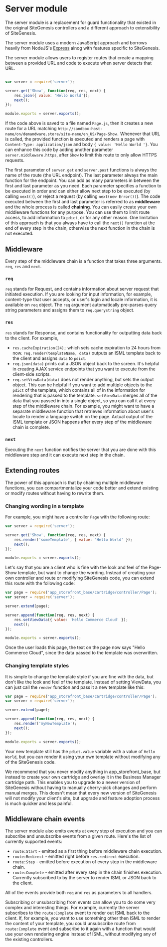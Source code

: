 # Server module

The server module is a replacement for guard functionality that existed in the original SiteGenesis controllers and a different approach to extensibility of SiteGenesis.

The server module uses a modern JavaScript approach and borrows heavily from NodeJS's [Express](http://expressjs.com/) alnog with features specific to SiteGenesis.

The server module allows users to register routes that create a mapping between a provided URL and code to execute when server detects that URL.

```js

var server = require('server');

server.get('Show', function(req, res, next) {
    res.json({ value: 'Hello World'});
    next();
});

module.exports = server.exports();

```

If the code above is saved to a file named `Page.js`, then it creates a new route for a URL matching `http://sandbox-host-name/on/demandware.store/site-name/en_US/Page-Show.` Whenever that URL is called, the provided function is executed and renders a page with `Content-Type: application/json` and body `{ value: 'Hello World '}`. You can enhance this code by adding another parameter `server.middleware.https`, after `Show` to limit this route to only allow HTTPS requests.

The first parameter of `server.get` and `server.post` functions is always the name of the route (the URL endpoint). The last parameter always the main function for the endpoint. You can add as many parameters in between the first and last parameter as you need. Each parameter specifies a function to be executed in order and can either allow next step to be executed (by calling `next()`), or reject a request (by calling `next(new Error())`).
The code executed between the first and last parameter is referred to as **middleware** and the whole process is called **chaining**. You can easily create your own middleware functions for any purpose. You can use them to limit route access, to add information to `pdict`, or for any other reason. One limitation of this approach is that you always have to call the `next()` function at the end of every step in the chain, otherwise the next function in the chain is not executed.

## Middleware

Every step of the middleware chain is a function that takes three arguments. `req`, `res` and `next`.

### `req`

`req` stands for Request, and contains information about server request that initiated execution. If you are looking for input information, for example, content-type that user accepts, or user's login and locale information, it is available on `req` object. The `req` argument automatically pre-parses query string parameters and assigns them to `req.querystring` object.

### `res`

`res` stands for Response, and contains functionality for outputting data back to the client. For example,

* `res.cacheExpiration(24);` which sets cache expiration to 24 hours from now. `req.render(templateName, data)` outputs an ISML template back to the client and assigns `data` to `pdict`.
* `req.json(data)` prints out a JSON object back to the screen. It's helpful in creating AJAX service endpoints that you want to execute from the client-side scripts.
* `req.setViewData(data)` does not render anything, but sets the output object. This can be helpful if you want to add multiple objects to the `pdict` of the template, which contains all of in the information for rendering that is passed to the template. `setViewData` merges all of the data that you passed in into a single object, so you can call it at every step of the middleware chain. For example, you might want to have a separate middleware function that retrieves information about user's locale to render a language switch on the page. Actual output of the ISML template or JSON happens after every step of the middleware chain is complete.

### `next`

Executing the `next` function notifies the server that you are done with this middleware step and it can execute next step in the chain.

## Extending routes

The power of this approach is that by chaining multiple middleware functions, you can compartmentalize your code better and extend existing or modify routes without having to rewrite them.

### Changing wording in a template
For example, you might have a controller `Page` with the following route:

```js
var server = require('server');

server.get('Show', function(req, res, next) {
    res.render('someTemplate', { value: 'Hello World' });
    next();
});

module.exports = server.exports();
```

Let's say that you are a client who is fine with the look and feel of the Page-Show template, but want to change the wording. Instead of creating your own controller and route or modifying SiteGenesis code, you can extend this route with the following code:

```js
var page = require('app_storefront_base/cartridge/controller/Page');
var server = require('server');

server.extend(page);

server.append(function(req, res, next) {
    res.setViewData({ value: 'Hello Commerce Cloud' });
    next();
});

module.exports = server.exports();
```

Once the user loads this page, the text on the page now says "Hello Commerce Cloud", since the data passed to the template was overwritten.

### Changing template styles
It is simple to change the template style if you are fine with the data, but don't like the look and feel of the template. Instead of setting ViewData, you can just call the `render` function and pass it a new template like this:

```js
var page = require('app_storefront_base/cartridge/controller/Page');
var server = require('server');

server.extend(page);

server.append(function(req, res, next) {
    res.render('myNewTemplate');
    next();
});

module.exports = server.exports();
```

Your new template still has the `pdict.value` variable with a value of `Hello World`, but you can render it using your own template without modifying any of the SiteGenesis code.

We recommend that you never modify anything in app_storefront_base, but instead to create your own cartridge and overlay it in the Business Manager cartridge path. This enables you to upgrade to a newer version of SiteGenesis without having to manually cherry-pick changes and perform manual merges. This doesn't mean that every new version of SiteGenesis will not modify your client's site, but upgrade and feature adoption process is much quicker and less painful.

## Middleware chain events

The server module also emits events at every step of execution and you can subscribe and unsubscribe events from a given route. Here's the list of currently supported events:

* `route:Start` - emitted as a first thing before middleware chain execution.
* `route:Redirect` - emitted right before `res.redirect` execution.
* `route:Step` - emitted before execution of every step in the middleware chain.
* `route:Complete` - emitted after every step in the chain finishes execution. Currently subscribed to by the server to render ISML or JSON back to the client.

All of the events provide both `req` and `res` as parameters to all handlers.

Subscribing or unsubscribing from events can allow you to do some very complex and interesting things. For example, currently the server subscribes to the `route:Complete` event to render out ISML back to the client. If, for example, you want to use something other then ISML to render the content of your template, you could unsubscribe route from `route:Complete` event and subscribe to it again with a function that would use your own rendering engine instead of ISML, without modifying any of the existing controllers.
